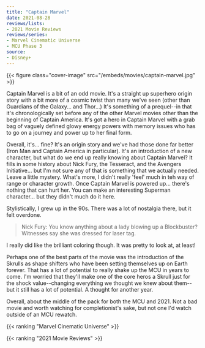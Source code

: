 ```yaml
---
title: "Captain Marvel"
date: 2021-08-28
reviews/lists:
- 2021 Movie Reviews
reviews/series:
- Marvel Cinematic Universe
- MCU Phase 3
source:
- Disney+
---
```

{{< figure class="cover-image" src="/embeds/movies/captain-marvel.jpg" >}}

Captain Marvel is a bit of an odd movie. It's a straight up superhero origin story with a bit more of a cosmic twist than many we've seen (other than Guardians of the Galaxy... and Thor...) It's something of a prequel--in that it's chronologically set before any of the other Marvel movies other than the beginning of Captain America. It's got a hero in Captain Marvel with a grab bag of vaguely defined glowy energy powers with memory issues who has to go on a journey and power up to her final form. 

Overall, it's... fine? It's an origin story and we've had those done far better (Iron Man and Captain America in particular). It's an introduction of a new character, but what do we end up really knowing about Captain Marvel? It fills in some history about Nick Fury, the Tesseract, and the Avengers Initiative... but I'm not sure any of that is something that we actually needed. Leave a little mystery. What's more, I didn't really 'feel' much in teh way of range or character growth. Once Captain Marvel is powered up... there's nothing that can hurt her. You can make an interesting Superman character... but they didn't much do it here. 

Stylistically, I grew up in the 90s. There was a lot of nostalgia there, but it felt overdone. 

> Nick Fury: You know anything about a lady blowing up a Blockbuster? Witnesses say she was dressed for laser tag. 

I really did like the brilliant coloring though. It was pretty to look at, at least!

Perhaps one of the best parts of the movie was the introduction of the Skrulls as shape shifters who have been setting themselves up on Earth forever. That has a lot of potential to really shake up the MCU in years to come. I'm worried that they'll make one of the core heros a Skrull just for the shock value--changing everything we thought we knew about them--but it still has a lot of potential. A thought for another year. 

Overall, about the middle of the pack for both the MCU and 2021. Not a bad movie and worth watching for completionist's sake, but not one I'd watch outside of an MCU rewatch. 

{{< ranking "Marvel Cinematic Universe" >}}

{{< ranking "2021 Movie Reviews" >}}